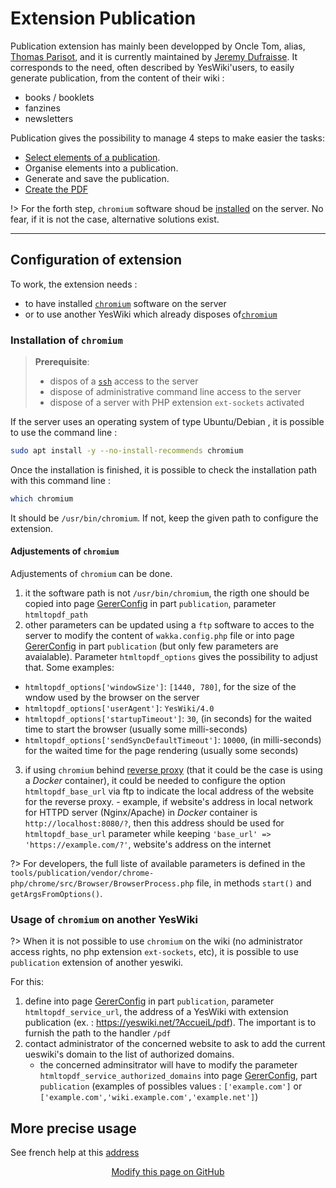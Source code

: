 # Extension Publication

Publication extension has mainly been developped by Oncle Tom, alias, [Thomas Parisot](https://github.com/thom4parisot/), and it is currently maintained by [Jeremy Dufraisse](https://github.com/J9rem/). It corresponds to the need, often described by YesWiki'users, to easily generate publication, from the content of their wiki : 
 - books / booklets
 - fanzines
 - newsletters

Publication gives the possibility to manage 4 steps to make easier the tasks:
 - [Select elements of a publication](/tools/publication/docs/fr/README?id=select-elements-of-a-publication).
 - Organise elements into a publication.
 - Generate and save the publication.
 - [Create the PDF](/tools/publication/docs/fr/README?id=create-the-pdf)

!> For the forth step, `chromium` software shoud be [installed](?id=installation-of-chromium) on the server. No fear, if it is not the case, alternative solutions exist.


----

## Configuration of extension

To work, the extension needs :
 - to have installed [`chromium`](https://www.chromium.org/Home) software on the server
 - or to use another YesWiki which already disposes of[`chromium`](https://www.chromium.org/Home)

### Installation of `chromium`

> **Prerequisite**:
> - dispos of a [`ssh`](https://en.wikipedia.org/wiki/Secure_Shell) access to the server
> - dispose of administrative command line access to the server
> - dispose of a server with PHP extension `ext-sockets` activated

If the server uses an operating system of type Ubuntu/Debian , it is possible to use the command line :

```bash
sudo apt install -y --no-install-recommends chromium
```

Once the installation is finished, it is possible to check the installation path with this command line :
```bash
which chromium
```

It should be `/usr/bin/chromium`. If not, keep the given path to configure the extension.

#### Adjustements of `chromium`

Adjustements of `chromium` can be done.

 1. it the software path is not `/usr/bin/chromium`, the rigth one should be copied into page [GererConfig](?GererConfig 'Page config :ignore') in part `publication`, parameter `htmltopdf_path`
 2. other parameters can be updated using a `ftp` software to acces to the server to modify the content of `wakka.config.php` file or into page [GererConfig](?GererConfig 'Page config :ignore') in part `publication` (but only few parameters are avaialable). Parameter `htmltopdf_options` gives the possibility to adjust that. Some examples:
   - `htmltopdf_options['windowSize']`: `[1440, 780]`, for the size of the wndow used by the browser on the server
   - `htmltopdf_options['userAgent']`: `YesWiki/4.0`
   - `htmltopdf_options['startupTimeout']`: `30`, (in seconds) for the waited time to start the browser (usually some milli-seconds)
   - `htmltopdf_options['sendSyncDefaultTimeout']`: `10000`, (in milli-seconds) for the waited time for the page rendering (usually some seconds)
  3. if using `chromium` behind [reverse proxy](https://en.wikipedia.org/wiki/Reverse_proxy) (that it could be the case is using a _Docker_ container), it could be needed to configure the option `htmltopdf_base_url` via ftp to indicate the local address of the website for the reverse proxy.
    - example, if website's address in local network for HTTPD server (Nginx/Apache) in _Docker_ container is `http://localhost:8080/?`, then this address should be used for `htmltopdf_base_url` parameter while keeping `'base_url' => 'https://example.com/?'`, website's address on the internet

?> For developers, the full liste of available parameters is defined in the `tools/publication/vendor/chrome-php/chrome/src/Browser/BrowserProcess.php` file, in methods `start()` and `getArgsFromOptions()`.

### Usage of `chromium` on another YesWiki

?> When it is not possible to use `chromium` on the wiki (no administrator access rights, no php extension `ext-sockets`, etc), it is possible to use `publication` extension of another yeswiki.

For this:
 1. define into page [GererConfig](?GererConfig 'Page config :ignore') in part `publication`, parameter `htmltopdf_service_url`, the address of a YesWiki with extension publication (ex. : https://yeswiki.net/?AccueiL/pdf). The important is to furnish the path to the handler `/pdf`
 2. contact administrator of the concerned website to ask to add the current ueswiki's domain to the list of authorized domains.
    - the concerned adminsitrator will have to modify the parameter `htmltopdf_service_authorized_domains` into page [GererConfig](?GererConfig 'Page config :ignore'), part `publication` (examples of possibles values : `['example.com']` or `['example.com','wiki.example.com','example.net']`)

## More precise usage

See french help at this [address](/tools/publication/docs/fr/?id=utilisation-d%c3%a9taill%c3%a9e)

<div style="text-align:center;">

[Modify this page on GitHub](https://github.com/YesWiki/yeswiki-extension-publication/edit/doc/docs/en/README.md)

</div>
